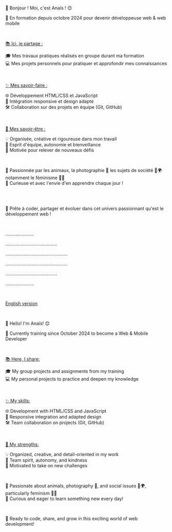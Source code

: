 👋 Bonjour ! Moi, c'est Anaïs ! 😊

💼 En formation depuis octobre 2024 pour devenir développeuse web & web mobile

<br/>

<ins>📚 Ici, je partage :</ins>

🎓 Mes travaux pratiques réalisés en groupe durant ma formation
<br/>💻 Mes projets personnels pour pratiquer et approfondir mes connaissances

<br/>

<ins>✨ Mes savoir-faire :</ins>

🌐 Développement HTML/CSS et JavaScript
<br/>🔧 Intégration responsive et design adapté
<br/>🛠️ Collaboration sur des projets en équipe (Git, GitHub)

<br/>

<ins>🌟 Mes savoir-être :</ins>

💡 Organisée, créative et rigoureuse dans mon travail
<br/>🤝 Esprit d'équipe, autonomie et bienveillance
<br/>🚀 Motivée pour relever de nouveaux défis

<br/>

🐾 Passionnée par les animaux, la photographie 📸 les sujets de société 🌱🌍 notamment le féminisme 💜🌈
<br/>🌱 Curieuse et avec l'envie d'en apprendre chaque jour !

<br/>

<br/>🚀 Prête à coder, partager et évoluer dans cet univers passionnant qu'est le développement web !

<br/>

<p>                                                                                               </p>
<p>                                     ......................                          </p>
<p>                             ........................................                          </p>
<p>                        ................................................                          </p>
<p>                        ................................................                          </p>
<p>                             ........................................                          </p>
<p>                                     ......................                          </p>
<p>                                                                                               </p>

<br/>

<ins>English version</ins>

<br/>

👋 Hello! I'm Anaïs! 😊

💼 Currently training since October 2024 to become a Web & Mobile Developer

<br/>

<ins>📚 Here, I share:</ins>

🎓 My group projects and assignments from my training
<br/>💻 My personal projects to practice and deepen my knowledge

<br/>

<ins>✨ My skills:</ins>

🌐 Development with HTML/CSS and JavaScript
<br/>🔧 Responsive integration and adapted design
<br/>🛠️ Team collaboration on projects (Git, GitHub)

<br/>

<ins>🌟 My strengths:</ins>

💡 Organized, creative, and detail-oriented in my work
<br/>🤝 Team spirit, autonomy, and kindness
<br/>🚀 Motivated to take on new challenges

<br/>

🐾 Passionate about animals, photography 📸, and social issues 🌱🌍, particularly feminism 💜🌈
<br/>🌱 Curious and eager to learn something new every day!

<br/>

🚀 Ready to code, share, and grow in this exciting world of web development!
